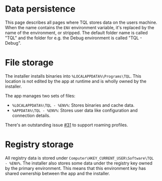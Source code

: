 # Data persistence

This page describes all pages where TQL stores data on the users machine. When
the name contains the `ENV` environment variable, it's replaced by the name of
the environment, or stripped. The default folder name is called "TQL" and the
folder for e.g. the Debug environment is called "TQL - Debug".

# File storage

The installer installs binaries into `%LOCALAPPDATA%\Programs\TQL`. This
location is not edited by the app at runtime and is wholly owned by the
installer.

The app manages two sets of files:

- `%LOCALAPPDATA%\TQL - %ENV%`: Stores binaries and cache data.
- `%APPDATA%\TQL - %ENV%`: Stores user data like configuration and connection
  details.

There's an outstanding issue [#31](https://github.com/TQLApp/TQL/issues/31) to
support roaming profiles.

# Registry storage

All registry data is stored under
`Computer\HKEY_CURRENT_USER\Software\TQL - %ENV%`. The installer also stores
some data under the registry key owned by the primary environment. This means
that this environment key has shared ownership between the app and the
installer.
